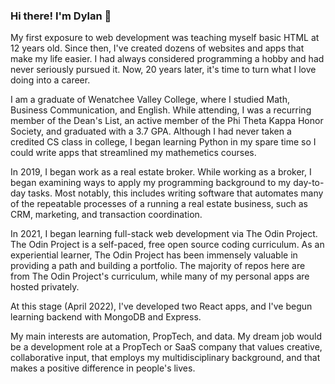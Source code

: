 ### Hi there! I'm Dylan 👋

My first exposure to web development was teaching myself basic HTML at 12 years old. Since then, I've created dozens of websites and apps that make my life easier. I had always considered programming a hobby and had never seriously pursued it. Now, 20 years later, it's time to turn what I love doing into a career. 

I am a graduate of Wenatchee Valley College, where I studied Math, Business Communication, and English. While attending, I was a recurring member of the Dean's List, an active member of the Phi Theta Kappa Honor Society, and graduated with a 3.7 GPA. Although I had never taken a credited CS class in college, I began learning Python in my spare time so I could write apps that streamlined my mathemetics courses. 

In 2019, I began work as a real estate broker. While working as a broker, I began examining ways to apply my programming background to my day-to-day tasks. Most notably, this includes writing software that automates many of the repeatable processes of a running a real estate business, such as CRM, marketing, and transaction coordination.

In 2021, I began learning full-stack web development via The Odin Project. The Odin Project is a self-paced, free open source coding curriculum. As an experiential learner, The Odin Project has been immensely valuable in providing a path and building a portfolio. The majority of repos here are from The Odin Project's curriculum, while many of my personal apps are hosted privately. 

At this stage (April 2022), I've developed two React apps, and I've begun learning backend with MongoDB and Express.

My main interests are automation, PropTech, and data. My dream job would be a development role at a PropTech or SaaS company that values creative, collaborative input, that employs my multidisciplinary background, and that makes a positive difference in people's lives. 
